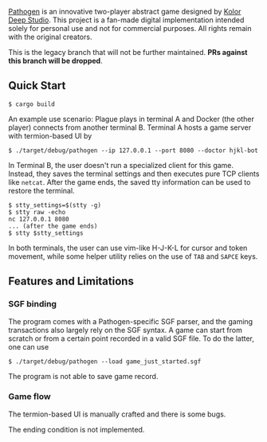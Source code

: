 
[Pathogen](https://boardgamegeek.com/boardgame/369862/pathogen) is an innovative two-player abstract game designed by [Kolor Deep Studio](https://boardgamegeek.com/boardgamepublisher/52369/kolor-deep-studio). This project is a fan-made digital implementation intended solely for personal use and not for commercial purposes. All rights remain with the original creators.

This is the legacy branch that will not be further maintained. **PRs against this branch will be dropped**.

## Quick Start

```
$ cargo build
```

An example use scenario: Plague plays in terminal A and Docker (the other player) connects from another terminal B. Terminal A hosts a game server with termion-based UI by 

```
$ ./target/debug/pathogen --ip 127.0.0.1 --port 8080 --doctor hjkl-bot
```

In Terminal B, the user doesn't run a specialized client for this game. Instead, they saves the terminal settings and then executes pure TCP clients like `netcat`. After the game ends, the saved tty information can be used to restore the terminal.

```
$ stty_settings=$(stty -g)
$ stty raw -echo
nc 127.0.0.1 8080
... (after the game ends)
$ stty $stty_settings
```

In both terminals, the user can use vim-like H-J-K-L for cursor and token movement, while some helper utility relies on the use of `TAB` and `SAPCE` keys.

## Features and Limitations

### SGF binding

The program comes with a Pathogen-specific SGF parser, and the gaming transactions also largely rely on the SGF syntax. A game can start from scratch or from a certain point recorded in a valid SGF file. To do the latter, one can use

```
$ ./target/debug/pathogen --load game_just_started.sgf
```

The program is not able to save game record.

### Game flow

The termion-based UI is manually crafted and there is some bugs.

The ending condition is not implemented.


